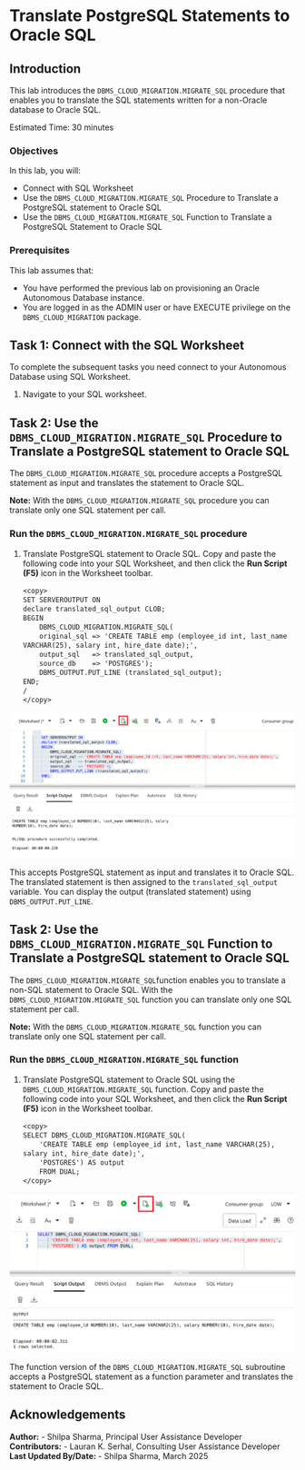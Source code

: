 ﻿
# Translate PostgreSQL Statements to Oracle SQL

## **Introduction**
This lab introduces the `DBMS_CLOUD_MIGRATION.MIGRATE_SQL` procedure that enables you to translate the SQL statements written for a non-Oracle database to Oracle SQL.

Estimated Time: 30 minutes


### **Objectives**

In this lab, you will:
- Connect with SQL Worksheet
- Use the `DBMS_CLOUD_MIGRATION.MIGRATE_SQL` Procedure to Translate a PostgreSQL statement to Oracle SQL
- Use the `DBMS_CLOUD_MIGRATION.MIGRATE_SQL` Function to Translate a PostgreSQL Statement to Oracle SQL

### **Prerequisites**

This lab assumes that:

- You have performed the previous lab on provisioning an Oracle Autonomous Database instance.
- You are logged in as the ADMIN user or have EXECUTE privilege on the `DBMS_CLOUD_MIGRATION` package.

## Task 1: Connect with the SQL Worksheet

To complete the subsequent tasks you need connect to your Autonomous Database using SQL Worksheet.

1. Navigate to your SQL worksheet.


## Task 2: Use the `DBMS_CLOUD_MIGRATION.MIGRATE_SQL` Procedure to Translate a PostgreSQL statement to Oracle SQL

The `DBMS_CLOUD_MIGRATION.MIGRATE_SQL` procedure accepts a PostgreSQL statement as input and translates the statement to Oracle SQL.

**Note:**  With the `DBMS_CLOUD_MIGRATION.MIGRATE_SQL` procedure you can translate only one SQL statement per call.

### Run the `DBMS_CLOUD_MIGRATION.MIGRATE_SQL` procedure

1. Translate PostgreSQL statement to Oracle SQL. Copy and paste the following code into your SQL Worksheet, and then click the **Run Script (F5)** icon in the Worksheet toolbar.

    ```
    <copy>
    SET SERVEROUTPUT ON
    declare translated_sql_output CLOB;
    BEGIN
        DBMS_CLOUD_MIGRATION.MIGRATE_SQL(
        original_sql => 'CREATE TABLE emp (employee_id int, last_name VARCHAR(25), salary int, hire_date date);',
        output_sql   => translated_sql_output,
        source_db    => 'POSTGRES');
        DBMS_OUTPUT.PUT_LINE (translated_sql_output);
    END;
    /
    </copy>
    ```
  ![Use DBMS_CLOUD_MIGRATION.MIGRATE_SQL Procedure](images/migrate-sql-procedure.png)

  This accepts PostgreSQL statement as input and translates it to Oracle SQL. The translated statement is then assigned to the `translated_sql_output` variable.
  You can display the output (translated statement) using `DBMS_OUTPUT.PUT_LINE`.

## Task 2: Use the `DBMS_CLOUD_MIGRATION.MIGRATE_SQL` Function to Translate a PostgreSQL statement to Oracle SQL

The `DBMS_CLOUD_MIGRATION.MIGRATE_SQL`function  enables you to translate a non-SQL statement to Oracle SQL. With the `DBMS_CLOUD_MIGRATION.MIGRATE_SQL` function you can translate only one SQL statement per call.

**Note:**  With the `DBMS_CLOUD_MIGRATION.MIGRATE_SQL` function you can translate only one SQL statement per call.

### Run the `DBMS_CLOUD_MIGRATION.MIGRATE_SQL` function

1. Translate PostgreSQL statement to Oracle SQL using the `DBMS_CLOUD_MIGRATION.MIGRATE_SQL` function. Copy and paste the following code into your SQL Worksheet, and then click the **Run Script (F5)** icon in the Worksheet toolbar.

    ```
    <copy>
    SELECT DBMS_CLOUD_MIGRATION.MIGRATE_SQL(
        'CREATE TABLE emp (employee_id int, last_name VARCHAR(25), salary int, hire_date date);',
        'POSTGRES') AS output
        FROM DUAL;
    </copy>
    ```
  ![Use DBMS_CLOUD_MIGRATION.MIGRATE_SQL Procedure](images/migrate-sql-function.png)

The function version of the `DBMS_CLOUD_MIGRATION.MIGRATE_SQL` subroutine accepts a PostgreSQL statement as a function parameter and translates the statement to Oracle SQL.

## Acknowledgements

**Author:**       - Shilpa Sharma, Principal User Assistance Developer
**Contributors:** - Lauran K. Serhal, Consulting User Assistance Developer
**Last Updated By/Date:** - Shilpa Sharma, March 2025